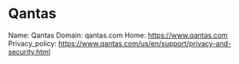 
# Qantas

Name: Qantas
Domain: qantas.com
Home: https://www.qantas.com
Privacy_policy: https://www.qantas.com/us/en/support/privacy-and-security.html
